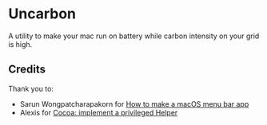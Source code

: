 #  Uncarbon
A utility to make your mac run on battery while carbon intensity on your grid is high.

## Credits
Thank you to:
- Sarun Wongpatcharapakorn for [How to make a macOS menu bar app](https://sarunw.com/posts/how-to-make-macos-menu-bar-app/)
- Alexis for [Cocoa: implement a privileged Helper](https://www.woodys-findings.com/posts/cocoa-implement-privileged-helper)

